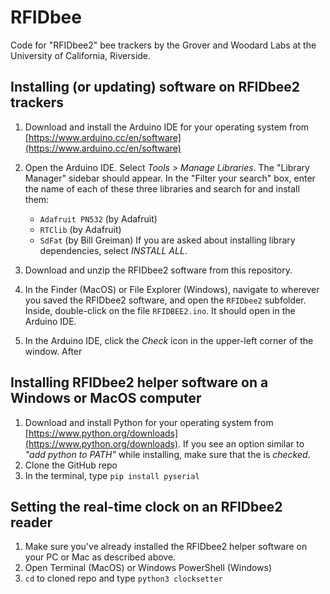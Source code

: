 # RFIDbee

Code for "RFIDbee2" bee trackers by the Grover and Woodard Labs at the University of California, Riverside.

## Installing (or updating) software on RFIDbee2 trackers

1. Download and install the Arduino IDE for your operating system from [https://www.arduino.cc/en/software](https://www.arduino.cc/en/software)

1. Open the Arduino IDE.  Select *Tools > Manage Libraries*.  The "Library Manager" sidebar should appear.  In the "Filter your search" box, enter the name of each of these three libraries and search for and install them:
   * `Adafruit PN532`  (by Adafruit)
   * `RTClib` (by Adafruit)
   * `SdFat` (by Bill Greiman)
If you are asked about installing library dependencies, select *INSTALL ALL*.

1. Download and unzip the RFIDbee2 software from this repository.

1. In the Finder (MacOS) or File Explorer (Windows), navigate to wherever you saved the RFIDbee2 software, and open the `RFIDbee2` subfolder.  Inside, double-click on the file `RFIDBEE2.ino`.  It should open in the Arduino IDE.

1. In the Arduino IDE, click the *Check* icon in the upper-left corner of the window.  After 


## Installing RFIDbee2 helper software on a Windows or MacOS computer

1. Download and install Python for your operating system from [https://www.python.org/downloads](https://www.python.org/downloads).  If you see an option similar to *"add python to PATH"* while installing, make sure that the is *checked*.
2. Clone the GitHub repo
4. In the terminal, type `pip install pyserial`


## Setting the real-time clock on an RFIDbee2 reader

1. Make sure you've already installed the RFIDbee2 helper software on your PC or Mac as described above.
3. Open Terminal (MacOS) or Windows PowerShell (Windows)
1. `cd` to cloned repo and type `python3 clocksetter`
